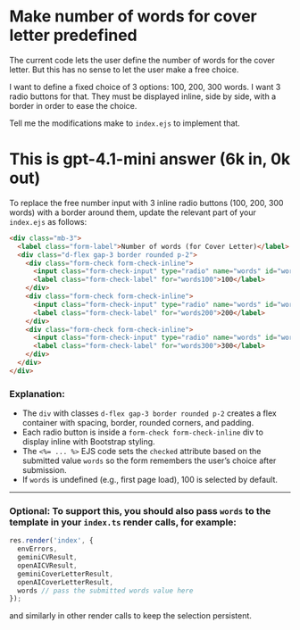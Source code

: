 # Make number of words for cover letter predefined 

The current code lets the user define the number of words for the cover letter.
But this has no sense to let the user make a free choice.

I want to define a fixed choice of 3 options: 100, 200, 300 words.
I want 3 radio buttons for that.
They must be displayed inline, side by side, with a border in order to ease the choice.

Tell me the modifications make to `index.ejs` to implement that.





# This is gpt-4.1-mini answer (6k in, 0k out)

To replace the free number input with 3 inline radio buttons (100, 200, 300 words) with a border around them, update the relevant part of your `index.ejs` as follows:

```html
<div class="mb-3">
  <label class="form-label">Number of words (for Cover Letter)</label>
  <div class="d-flex gap-3 border rounded p-2">
    <div class="form-check form-check-inline">
      <input class="form-check-input" type="radio" name="words" id="words100" value="100" <%= (typeof words === 'undefined' || words === '100') ? 'checked' : '' %>>
      <label class="form-check-label" for="words100">100</label>
    </div>
    <div class="form-check form-check-inline">
      <input class="form-check-input" type="radio" name="words" id="words200" value="200" <%= (words === '200') ? 'checked' : '' %>>
      <label class="form-check-label" for="words200">200</label>
    </div>
    <div class="form-check form-check-inline">
      <input class="form-check-input" type="radio" name="words" id="words300" value="300" <%= (words === '300') ? 'checked' : '' %>>
      <label class="form-check-label" for="words300">300</label>
    </div>
  </div>
</div>
```

### Explanation:
- The `div` with classes `d-flex gap-3 border rounded p-2` creates a flex container with spacing, border, rounded corners, and padding.
- Each radio button is inside a `form-check form-check-inline` div to display inline with Bootstrap styling.
- The `<%= ... %>` EJS code sets the `checked` attribute based on the submitted value `words` so the form remembers the user’s choice after submission.
- If `words` is undefined (e.g., first page load), 100 is selected by default.

---

### Optional: To support this, you should also pass `words` to the template in your `index.ts` render calls, for example:

```ts
res.render('index', {
  envErrors,
  geminiCVResult,
  openAICVResult,
  geminiCoverLetterResult,
  openAICoverLetterResult,
  words // pass the submitted words value here
});
```

and similarly in other render calls to keep the selection persistent.

